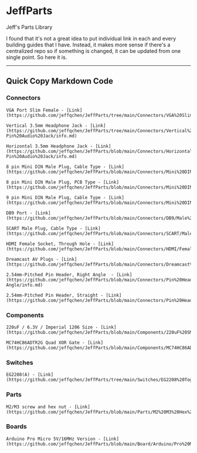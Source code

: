 # JeffParts
 Jeff's Parts Library

I found that it's not a great idea to put individual link in each and every building guides that I have. Instead, it makes more sense if there's a centralized repo so if something is changed, it can be updated from one single point. So here it is.

------------

## Quick Copy Markdown Code

### Connectors
```
VGA Port Slim Female - [Link](https://github.com/jeffqchen/JeffParts/tree/main/Connectors/VGA%20Slim%20Female%20Through%20Hole/info.md)

Vertical 3.5mm Headphone Jack - [Link](https://github.com/jeffqchen/JeffParts/tree/main/Connectors/Vertical%203.5mm%205-Pin%20Audio%20Jack/info.md)

Horizontal 3.5mm Headphone Jack - [Link](https://github.com/jeffqchen/JeffParts/blob/main/Connectors/Horizontal%203.5mm%203-Pin%20Audio%20Jack/info.md)

8 pin Mini DIN Male Plug, Cable Type - [Link](https://github.com/jeffqchen/JeffParts/blob/main/Connectors/Mini%20DIN/8Pin/Cable/info.md)

8 pin Mini DIN Male Plug, PCB Type - [Link](https://github.com/jeffqchen/JeffParts/blob/main/Connectors/Mini%20DIN/8Pin/Through%20Hole/info.md)

9 pin Mini DIN Male Plug, Cable Type - [Link](https://github.com/jeffqchen/JeffParts/blob/main/Connectors/Mini%20DIN/9Pin/Cable/info.md)

DB9 Port - [Link](https://github.com/jeffqchen/JeffParts/blob/main/Connectors/DB9/Male%20PCB/info.md)

SCART Male Plug, Cable Type - [Link](https://github.com/jeffqchen/JeffParts/blob/main/Connectors/SCART/Male%20Cable/info.md)

HDMI Female Socket, Through Hole - [Link](https://github.com/jeffqchen/JeffParts/blob/main/Connectors/HDMI/Female/PCB/info.md)

Dreamcast AV Plugs - [Link](https://github.com/jeffqchen/JeffParts/blob/main/Connectors/Dreamcast%20AV%20Plug/info.md)

2.54mm-Pitched Pin Header, Right Angle  - [Link](https://github.com/jeffqchen/JeffParts/blob/main/Connectors/Pin%20Header/2.54mm%20Pitch/Male%20Right-Angle/info.md)

2.54mm-Pitched Pin Header, Straight - [Link](https://github.com/jeffqchen/JeffParts/blob/main/Connectors/Pin%20Header/2.54mm%20Pitch/Male%20Straight/info.md)
```

### Components

```
220uF / 6.3V / Imperial 1206 Size - [Link](https://github.com/jeffqchen/JeffParts/blob/main/Components/220uF%20SMD%20Cap/info.md)

MC74HC86ADTR2G Quad XOR Gate - [Link](https://github.com/jeffqchen/JeffParts/blob/main/Components/MC74HC86ADTR2G%20Quad%20XOR%20Gate/info.md)
```


### Switches

```
EG2208(A) - [Link](https://github.com/jeffqchen/JeffParts/tree/main/Switches/EG2208%20Toggle%20Switch/info.md)

```

### Parts

```
M2/M3 screw and hex nut - [Link](https://github.com/jeffqchen/JeffParts/blob/main/Parts/M2%20M3%20Hex%20Screw%20%26%20Nut/info.md)
```

### Boards

```
Arduino Pro Micro 5V/16MHz Version - [Link](https://github.com/jeffqchen/JeffParts/blob/main/Board/Arduino/Pro%20Micro/5V%2016MHz/info.md)
```
